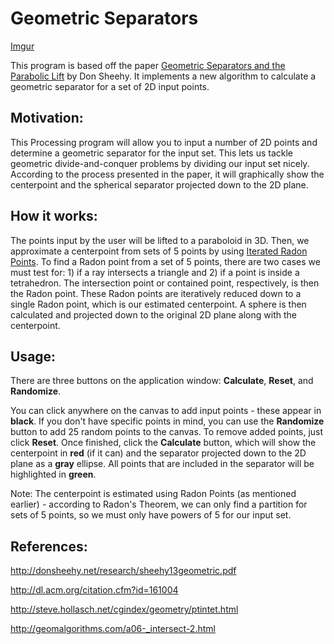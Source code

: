 Geometric Separators
====================

[Imgur](http://i.imgur.com/e5PkQ4a.png)

This program is based off the paper [Geometric Separators and the Parabolic Lift](http://donsheehy.net/research/sheehy13geometric.pdf) by Don Sheehy. It implements a new algorithm to calculate a geometric separator for a set of 2D input points.


Motivation:
------

This Processing program will allow you to input a number of 2D points and determine a geometric separator for the input set. This lets us tackle geometric divide-and-conquer problems by dividing our input set nicely. According to the process presented in the paper, it will graphically show the centerpoint and the spherical separator projected down to the 2D plane.

How it works:
-------------

The points input by the user will be lifted to a paraboloid in 3D. Then, we approximate a centerpoint from sets of 5 points by using [Iterated Radon Points](http://dl.acm.org/citation.cfm?id=161004). To find a Radon point from a set of 5 points, there are two cases we must test for: 1) if a ray intersects a triangle and 2) if a point is inside a tetrahedron. The intersection point or contained point, respectively, is then the Radon point. These Radon points are iteratively reduced down to a single Radon point, which is our estimated centerpoint. A sphere is then calculated and projected down to the original 2D plane along with the centerpoint.

Usage:
------

There are three buttons on the application window: **Calculate**, **Reset**, and **Randomize**.

You can click anywhere on the canvas to add input points - these appear in **black**. If you don't have specific points in mind, you can use the **Randomize** button to add 25 random points to the canvas. To remove added points, just click **Reset**. Once finished, click the **Calculate** button, which will show the centerpoint in **red** (if it can) and the separator projected down to the 2D plane as a **gray** ellipse. All points that are included in the separator will be highlighted in **green**.

Note: The centerpoint is estimated using Radon Points (as mentioned earlier) - according to Radon's Theorem, we can only find a partition for sets of 5 points, so we must only have powers of 5 for our input set.

References:
----------

http://donsheehy.net/research/sheehy13geometric.pdf

http://dl.acm.org/citation.cfm?id=161004

http://steve.hollasch.net/cgindex/geometry/ptintet.html

http://geomalgorithms.com/a06-_intersect-2.html